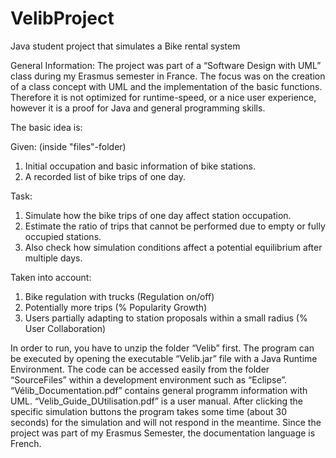 # VelibProject
Java student project that simulates a Bike rental system

General Information: The project was part of a “Software Design with UML” class during my Erasmus semester in France. The focus was on the creation of a class concept with UML and the implementation of the basic functions. Therefore it is not optimized for runtime-speed, or a nice user experience, however it is a proof for Java and general programming skills.

The basic idea is:

Given:  (inside "files"-folder)
1. Initial occupation and basic information of bike stations.
2. A recorded list of bike trips of one day.

Task:
1. Simulate how the bike trips of one day affect station occupation.
2. Estimate the ratio of trips that cannot be performed due to empty or fully occupied stations.
3. Also check how simulation conditions affect a potential equilibrium after multiple days.

Taken into account:
1. Bike regulation with trucks (Regulation on/off)
2. Potentially more trips (% Popularity Growth)
3. Users partially adapting to station proposals within a small radius (% User Collaboration)

In order to run, you have to unzip the folder “Velib” first. The program can be executed by opening the executable “Velib.jar” file with a Java Runtime Environment. The code can be accessed easily from the folder “SourceFiles” within a development environment such as “Eclipse”. “Vélib_Documentation.pdf” contains general programm information with UML.  “Velib_Guide_DUtilisation.pdf” is a user manual. After clicking the specific simulation buttons the program takes some time (about 30 seconds) for the simulation and will not respond in the meantime. Since the project was part of my Erasmus Semester, the documentation language is French.
